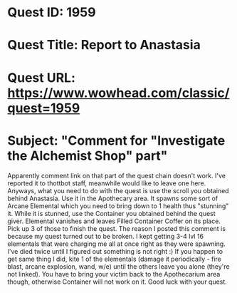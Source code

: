 # Quest ID: 1959
# Quest Title: Report to Anastasia
# Quest URL: https://www.wowhead.com/classic/quest=1959
# Subject: "Comment for "Investigate the Alchemist Shop" part"
Apparently comment link on that part of the quest chain doesn't work. I've reported it to thottbot staff, meanwhile would like to leave one here.
Anyways, what you need to do with the quest is use the scroll you obtained behind Anastasia. Use it in the Apothecary area. It spawns some sort of Arcane Elemental which you need to bring down to 1 health thus "stunning" it. While it is stunned, use the Container you obtained behind the quest giver. Elemental vanishes and leaves Filled Container Coffer on its place. Pick up 3 of those to finish the quest.
The reason I posted this comment is because my quest turned out to be broken. I kept getting 3-4 lvl 16 elementals that were charging me all at once right as they were spawning. I've died twice until I figured out something is not right :) If you happen to get same thing I did, kite 1 of the elementals (damage it periodically - fire blast, arcane explosion, wand, w/e) until the others leave you alone (they're not linked). You have to bring your victim back to the Apothecarium area though, otherwise Container will not work on it. Good luck with your quest.